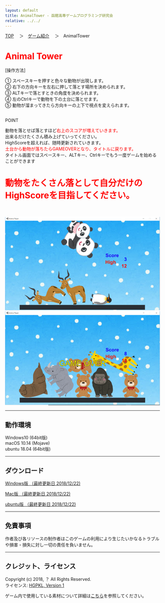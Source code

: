 ```yaml
---
layout: default
title: AnimalTower - 函館高専ゲームプログラミング研究会
relative: ../../
---
```

<div class="content">
<div class="main">

<p class="bread">
<a href="../../">TOP</a>
　＞　<a href="../">ゲーム紹介</a>
　＞　AnimalTower
</p>

<h1>
<span style="color:red">Animal Tower</span>
</h1>

<div class="atowerbox1">
<span>[操作方法]</span>
<p>
① スペースキーを押すと色々な動物が出現します。<br>
② 右下の方向キーを左右に押して落とす場所を決められます。<br>
③ ALTキーで落とすときの角度を決められます。<br>
④ 左のCtrlキーで動物を下の土台に落とせます。<br>
⑤ 動物が溜まってきたら方向キーの上下で視点を変えられます。<br>
</p>
</div>

<br>
<div class="atowerbox2">
<span>POINT</span>
<p>
動物を落とせば落とすほど<span style="color:red">右上のスコアが増えていきます。</span><br>
出来るだけたくさん積み上げていってください。<br>
HighScoreを超えれば、随時更新されていきます。<br>
<span style="color:red">土台から動物が落ちたらGAMEOVERとなり、タイトルに戻ります。</span><br>
タイトル画面ではスペースキー、ALTキー、Ctrlキーでもう一度ゲームを始めることができます<br>
</p>
<h1>
<span style="color:red">動物をたくさん落として自分だけのHighScoreを目指してください。</span>
</h1>
</div>

<br><br>
<img src="./ss1.png" alt="プレイの様子">
<br>
<img src="./ss2.png" alt="ゲームオーバーの画面です">
<hr>
<h2>動作環境</h2>

<p>
Windows10 (64bit版)
<br>
macOS 10.14 (Mojave)
<br>
ubuntu 18.04 (64bit版)
</p>

<hr>
<h2>ダウンロード</h2>

<p>
<a href="https://box.yahoo.co.jp/guest/viewer?sid=box-l-26oalqoyfj6fl63uanefeuz3se-1001&uniqid=495b628d-309e-412c-a9ad-346a33e67d7b&viewtype=detail">Windows版 （最終更新日 2018/12/22) </a>
</p>

<p>
<a href="https://box.yahoo.co.jp/guest/viewer?sid=box-l-26oalqoyfj6fl63uanefeuz3se-1001&uniqid=de04f30a-e2ae-4ae3-981c-15f8638e9f16&viewtype=detail">Mac版 （最終更新日 2018/12/22) </a>
</p>

<p>
<a href="https://box.yahoo.co.jp/guest/viewer?sid=box-l-26oalqoyfj6fl63uanefeuz3se-1001&uniqid=69d66024-58ee-4ec9-8440-29cc75d2a7cc&viewtype=detail">ubuntu版 （最終更新日 2018/12/22) </a>
</p>


<hr>
<h2>免責事項</h2>

<p>
作者及び各リソースの制作者はこのゲームの利用により生じたいかなるトラブルや損害・損失に対し一切の責任を負いません。
</p>

<hr>
<h2>クレジット、ライセンス</h2>

<p>
Copyright (c) 2018, ？ All Rights Reserved.
<br>
ライセンス: <a href="../../other/HGPKLv1.html">HGPKL, Version 1</a>
</p>

<p>
ゲーム内で使用している素材について詳細は<a href="./readme.txt">こちら</a>を参照してください。
</p>

</div>
</div>
